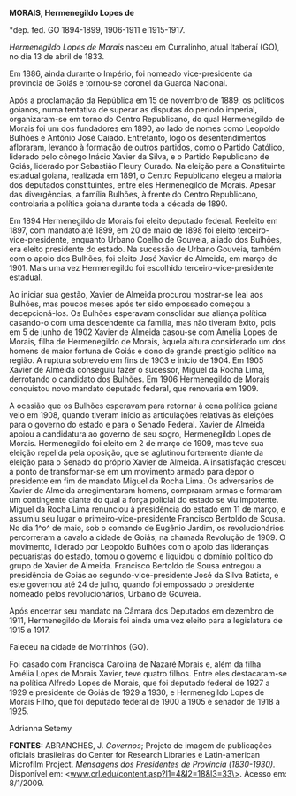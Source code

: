 **MORAIS, Hermenegildo Lopes de**

\*dep. fed. GO 1894-1899, 1906-1911 e 1915-1917.

*Hermenegildo Lopes de Morais* nasceu em Curralinho, atual Itaberaí
(GO), no dia 13 de abril de 1833.

Em 1886, ainda durante o Império, foi nomeado vice-presidente da
província de Goiás e tornou-se coronel da Guarda Nacional.

Após a proclamação da República em 15 de novembro de 1889, os políticos
goianos, numa tentativa de superar as disputas do período imperial,
organizaram-se em torno do Centro Republicano, do qual Hermenegildo de
Morais foi um dos fundadores em 1890, ao lado de nomes como Leopoldo
Bulhões e Antônio José Caiado. Entretanto, logo os desentendimentos
afloraram, levando à formação de outros partidos, como o Partido
Católico, liderado pelo cônego Inácio Xavier da Silva, e o Partido
Republicano de Goiás, liderado por Sebastião Fleury Curado. Na eleição
para a Constituinte estadual goiana, realizada em 1891, o Centro
Republicano elegeu a maioria dos deputados constituintes, entre eles
Hermenegildo de Morais. Apesar das divergências, a família Bulhões, à
frente do Centro Republicano, controlaria a política goiana durante toda
a década de 1890.

Em 1894 Hermenegildo de Morais foi eleito deputado federal. Reeleito em
1897, com mandato até 1899, em 20 de maio de 1898 foi eleito
terceiro-vice-presidente, enquanto Urbano Coelho de Gouveia, aliado dos
Bulhões, era eleito presidente do estado. Na sucessão de Urbano Gouveia,
também com o apoio dos Bulhões, foi eleito José Xavier de Almeida, em
março de 1901. Mais uma vez Hermenegildo foi escolhido
terceiro-vice-presidente estadual.

Ao iniciar sua gestão, Xavier de Almeida procurou mostrar-se leal aos
Bulhões, mas poucos meses após ter sido empossado começou a
decepcioná-los. Os Bulhões esperavam consolidar sua aliança política
casando-o com uma descendente da família, mas não tiveram êxito, pois em
5 de junho de 1902 Xavier de Almeida casou-se com Amélia Lopes de
Morais, filha de Hermenegildo de Morais, àquela altura considerado um
dos homens de maior fortuna de Goiás e dono de grande prestígio político
na região. A ruptura sobreveio em fins de 1903 e início de 1904. Em 1905
Xavier de Almeida conseguiu fazer o sucessor, Miguel da Rocha Lima,
derrotando o candidato dos Bulhões. Em 1906 Hermenegildo de Morais
conquistou novo mandato deputado federal, que renovaria em 1909.

A ocasião que os Bulhões esperavam para retornar à cena política goiana
veio em 1908, quando tiveram início as articulações relativas às
eleições para o governo do estado e para o Senado Federal. Xavier de
Almeida apoiou a candidatura ao governo de seu sogro, Hermenegildo Lopes
de Morais. Hermenegildo foi eleito em 2 de março de 1909, mas teve sua
eleição repelida pela oposição, que se aglutinou fortemente diante da
eleição para o Senado do próprio Xavier de Almeida. A insatisfação
cresceu a ponto de transformar-se em um movimento armado para depor o
presidente em fim de mandato Miguel da Rocha Lima. Os adversários de
Xavier de Almeida arregimentaram homens, compraram armas e formaram um
contingente diante do qual a força policial do estado se viu impotente.
Miguel da Rocha Lima renunciou à presidência do estado em 11 de março, e
assumiu seu lugar o primeiro-vice-presidente Francisco Bertoldo de
Sousa. No dia 1^o^ de maio, sob o comando de Eugênio Jardim, os
revolucionários percorreram a cavalo a cidade de Goiás, na chamada
Revolução de 1909. O movimento, liderado por Leopoldo Bulhões com o
apoio das lideranças pecuaristas do estado, tomou o governo e liquidou o
domínio político do grupo de Xavier de Almeida. Francisco Bertoldo de
Sousa entregou a presidência de Goiás ao segundo-vice-presidente José da
Silva Batista, e este governou até 24 de julho, quando foi empossado o
presidente nomeado pelos revolucionários, Urbano de Gouveia.

Após encerrar seu mandato na Câmara dos Deputados em dezembro de 1911,
Hermenegildo de Morais foi ainda uma vez eleito para a legislatura de
1915 a 1917.

Faleceu na cidade de Morrinhos (GO).

Foi casado com Francisca Carolina de Nazaré Morais e, além da filha
Amélia Lopes de Morais Xavier, teve quatro filhos. Entre eles
destacaram-se na política Alfredo Lopes de Morais, que foi deputado
federal de 1927 a 1929 e presidente de Goiás de 1929 a 1930, e
Hermenegildo Lopes de Morais Filho, que foi deputado federal de 1900 a
1905 e senador de 1918 a 1925.

Adrianna Setemy

**FONTES:** ABRANCHES, J. *Governos*; Projeto de imagem de publicações
oficiais brasileiras do Center for Research Libraries e Latin-american
Microfilm Project. *Mensagens dos Presidentes de Província (1830-1930).*
Disponível em: \<www.crl.edu/content.asp?l1=4&l2=18&l3=33\>. Acesso em:
8/1/2009.
